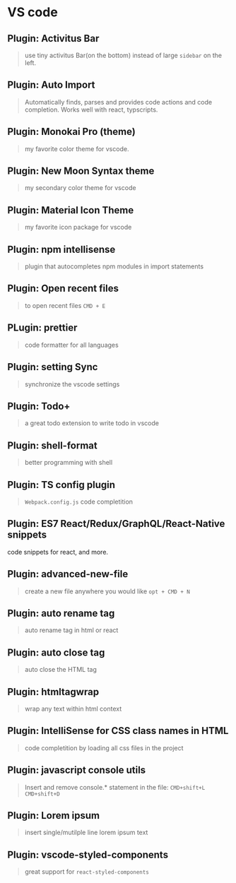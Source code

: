 # VS code

## Plugin: Activitus Bar

> use tiny activitus Bar(on the bottom) instead of large `sidebar` on the left.

## Plugin: Auto Import

> Automatically finds, parses and provides code actions and code completion. Works well with react, typscripts.

## Plugin: Monokai Pro (theme)

> my favorite color theme for vscode.

## Plugin: New Moon Syntax theme

> my secondary color theme for vscode

## Plugin: Material Icon Theme

> my favorite icon package for vscode

## Plugin: npm intellisense

> plugin that autocompletes npm modules in import statements

## Plugin: Open recent files

> to open recent files `CMD + E`

## PLugin: prettier

> code formatter for all languages

## Plugin: setting Sync

> synchronize the vscode settings

## Plugin: Todo+

> a great todo extension to write todo in vscode

## Plugin: shell-format

> better programming with shell

## Plugin: TS config plugin

> `Webpack.config.js` code completition

## Plugin: ES7 React/Redux/GraphQL/React-Native snippets

code snippets for react, and more.

## Plugin: advanced-new-file

> create a new file anywhere you would like `opt + CMD + N`

## Plugin: auto rename tag

> auto rename tag in html or react

## Plugin: auto close tag

> auto close the HTML tag

## Plugin: htmltagwrap

> wrap any text within html context

## Plugin: IntelliSense for CSS class names in HTML

> code completition by loading all css files in the project

## Plugin: javascript console utils

> Insert and remove console.\* statement in the file:
> `CMD+shift+L` `CMD+shift+D`

## Plugin: Lorem ipsum

> insert single/mutilple line lorem ipsum text

## Plugin: vscode-styled-components

> great support for `react-styled-components`
